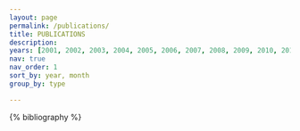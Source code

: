 ```yaml
---
layout: page
permalink: /publications/
title: PUBLICATIONS
description:
years: [2001, 2002, 2003, 2004, 2005, 2006, 2007, 2008, 2009, 2010, 2011, 2012, 2013, 2014, 2015, 2016, 2017, 2018, 2019, 2020, 2021, 2022, 2023, 2024]
nav: true
nav_order: 1
sort_by: year, month
group_by: type

---
```

<!-- _pages/publications.md -->
<div class="publications">

<!-- {% bibliography_count -f se_pub --query @*[year >=2001] %} -->

{% bibliography %}

</div>
